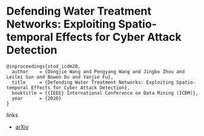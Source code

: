 # Defending Water Treatment Networks: Exploiting Spatio-temporal Effects for Cyber Attack Detection

```
@inproceedings{stod_icdm20,
  author    = {Dongjie Wang and Pengyang Wang and Jingbo Zhou and Leilei Sun and Bowen Du and Yanjie Fu},
  title     = {Defending Water Treatment Networks: Exploiting Spatio-temporal Effects for Cyber Attack Detection},
  booktitle = {{IEEE} International Conference on Data Mining (ICDM)},
  year      = {2020}
}
```

links
- [arXiv](https://arxiv.org/abs/2008.12618)
